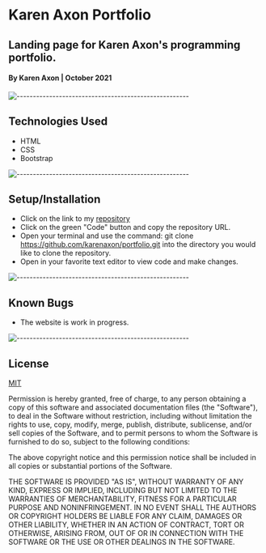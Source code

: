 # Karen Axon Portfolio
## Landing page for Karen Axon's programming portfolio.

#### By Karen Axon | October 2021
![-----------------------------------------------------](https://raw.githubusercontent.com/andreasbm/readme/master/assets/lines/aqua.png)
## Technologies Used
* HTML
* CSS
* Bootstrap

![-----------------------------------------------------](https://raw.githubusercontent.com/andreasbm/readme/master/assets/lines/aqua.png)
## Setup/Installation 
* Click on the link to my [repository](https://karenaxon.github.io/portfolio/)
* Click on the green "Code" button and copy the repository URL.
* Open your terminal and use the command: git clone https://github.com/karenaxon/portfolio.git into the directory you would like to clone the repository.
* Open in your favorite text editor to view code and make changes.


![-----------------------------------------------------](https://raw.githubusercontent.com/andreasbm/readme/master/assets/lines/aqua.png)
## Known Bugs
* The website is work in progress.

![-----------------------------------------------------](https://raw.githubusercontent.com/andreasbm/readme/master/assets/lines/aqua.png)
## License

[MIT](https://choosealicense.com/licenses/mit/)

Permission is hereby granted, free of charge, to any person obtaining a copy
of this software and associated documentation files (the "Software"), to deal
in the Software without restriction, including without limitation the rights
to use, copy, modify, merge, publish, distribute, sublicense, and/or sell
copies of the Software, and to permit persons to whom the Software is
furnished to do so, subject to the following conditions:

The above copyright notice and this permission notice shall be included in all
copies or substantial portions of the Software.

THE SOFTWARE IS PROVIDED "AS IS", WITHOUT WARRANTY OF ANY KIND, EXPRESS OR
IMPLIED, INCLUDING BUT NOT LIMITED TO THE WARRANTIES OF MERCHANTABILITY,
FITNESS FOR A PARTICULAR PURPOSE AND NONINFRINGEMENT. IN NO EVENT SHALL THE
AUTHORS OR COPYRIGHT HOLDERS BE LIABLE FOR ANY CLAIM, DAMAGES OR OTHER
LIABILITY, WHETHER IN AN ACTION OF CONTRACT, TORT OR OTHERWISE, ARISING FROM,
OUT OF OR IN CONNECTION WITH THE SOFTWARE OR THE USE OR OTHER DEALINGS IN THE
SOFTWARE.
